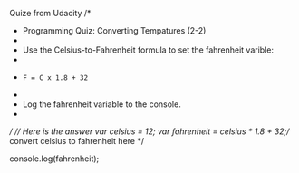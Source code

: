 Quize from Udacity
/*
 * Programming Quiz: Converting Tempatures (2-2)
 *
 * Use the Celsius-to-Fahrenheit formula to set the fahrenheit varible:
 *
 *     F = C x 1.8 + 32
 *
 * Log the fahrenheit variable to the console.
 *
 */
// Here is the answer
var celsius = 12;
var fahrenheit = celsius * 1.8 + 32;/* convert celsius to fahrenheit here */

console.log(fahrenheit);
